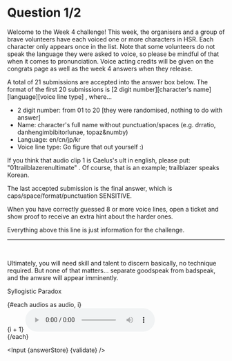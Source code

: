<script>
    export let answerStore;
    export let validate;

    import Input from "$lib/Input.svelte";
    
    import audio02 from "$lib/assets/week4-02.mp3";
    import audio03 from "$lib/assets/week4-03.mp3";
    import audio05 from "$lib/assets/week4-05.mp3";
    import audio06 from "$lib/assets/week4-06.mp3";
    import audio07 from "$lib/assets/week4-07.mp3";
    import audio08 from "$lib/assets/week4-08.mp3";
    import audio09 from "$lib/assets/week4-09.mp3";
    import audio10 from "$lib/assets/week4-10.mp3";
    import audio11 from "$lib/assets/week4-11.mp3";
    import audio12 from "$lib/assets/week4-12.mp3";
    import audio13 from "$lib/assets/week4-13.mp3";
    import audio15 from "$lib/assets/week4-15.mp3";
    import audio16 from "$lib/assets/week4-16.mp3";
    import audio18 from "$lib/assets/week4-18.mp3";

    let audios = [
      audio02, 
      audio03,  
      audio05, 
      audio06, 
      audio07, 
      audio08, 
      audio09, 
      audio10, 
      audio11, 
      audio12, 
      audio13, 
      audio15, 
      audio16, 
      audio18
    ];
</script>

<div class="markdown">

# Question 1/2

Welcome to the Week 4 challenge! This week, the organisers and a group of brave volunteers have each voiced one or more characters in HSR. Each character only appears once in the list. Note that some volunteers do not speak the language they were asked to voice, so please be mindful of that when it comes to pronunciation. Voice acting credits will be given on the congrats page as well as the week 4 answers when they release.

A total of 21 submissions are accepted into the answer box below. The format of the first 20 submissions is [2 digit number][character's name][language][voice line type] , where...

-   2 digit number: from 01 to 20 [they were randomised, nothing to do with answer]
-   Name: character's full name without punctuation/spaces (e.g. drratio, danhengimbibitorlunae, topaz&numby)
-   Language: en/cn/jp/kr
-   Voice line type: Go figure that out yourself :)

If you think that audio clip 1 is Caelus's ult in english, please put: "01trailblazerenultimate" . Of course, that is an example; trailblazer speaks Korean.

The last accepted submission is the final answer, which is caps/space/format/punctuation SENSITIVE.

When you have correctly guessed 8 or more voice lines, open a ticket and show proof to receive an extra hint about the harder ones.

Everything above this line is just information for the challenge.

---

<br>

<p class="!text-center !text-lg">Ultimately, you will need skill and talent to discern basically, no technique required. But none of that matters... separate goodspeak from badspeak, and the anwsre will appear imminently.</p>

<p class="!text-center !text-3xl"> Syllogistic Paradox </p>

<div class="grid grid-cols-4">
  {#each audios as audio, i}
    <div>
      {i + 1}
      <audio controls>
        <source src={audio}>
      </audio>
    </div>
  {/each}
</div>

</div>

<Input {answerStore} {validate} />
